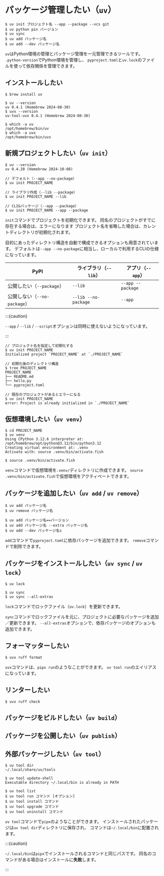 # パッケージ管理したい（``uv``）

```console
$ uv init プロジェクト名 --app --package --vcs git
$ uv python pin バージョン
$ uv sync
$ uv add パッケージ名
$ uv add --dev パッケージ名
```

`uv`はPython環境の管理とパッケージ管理を一元管理できるツールです。
`.python-version`でPython環境を管理し、
`pyproject.toml`と`uv.lock`のファイルを使って依存関係を管理できます。

## インストールしたい

```console
$ brew install uv

$ uv --version
uv 0.4.1 (Homebrew 2024-08-30)
$ uvx --version
uv-tool-uvx 0.4.1 (Homebrew 2024-08-30)

$ which -a uv
/opt/homebrew/bin/uv
$ which -a uvx
/opt/homebrew/bin/uvx
```

## 新規プロジェクトしたい（``uv init``）

```console
$ uv --version
uv 0.4.20 (Homebrew 2024-10-08)

// デフォルト（--app --no-package）
$ uv init PROJECT_NAME

// ライブラリ作成（--lib --package）
$ uv init PROJECT_NAME --lib

// CLI&パッケージ（--app --package）
$ uv init PROJECT_NAME --app --package
```

`init`コマンドでプロジェクトを初期化できます。
同名のプロジェクトがすでに存在する場合は、エラーになります
プロジェクト名を省略した場合は、カレントディレクトリが初期化されます。

目的にあったディレクトリ構造を自動で構成できるオプションも用意されています。
デフォルトは`--app --no-package`に相当し、ローカルで利用するCLIの仕様になっています。

| PyPI | ライブラリ（`--lib`） | アプリ（`--app`） |
|---|---|---|
| 公開したい（`--package`） | `--lib` | `--app --package` |
| 公開しない（`--no-package`） | `--lib --no-package` | `--app` |

:::{caution}

`--app` / `--lib` / `--script`オプションは同時に使えないようになっています。

:::

```console
// プロジェクト名を指定して初期化する
$ uv init PROJECT_NAME
Initialized project `PROJECT_NAME` at `./PROJECT_NAME`

// 初期化後のディレクトリ構造
$ tree PROJECT_NAME
PROJECT_NAME
├── README.md
├── hello.py
└── pyproject.toml

// 既存のプロジェクトがあるとエラーになる
$ uv init PROJECT_NAME
error: Project is already initialized in `./PROJECT_NAME`
```

## 仮想環境したい（`uv venv`）

```console
$ cd PROJECT_NAME
$ uv venv
Using CPython 3.12.6 interpreter at: /opt/homebrew/opt/python@3.12/bin/python3.12
Creating virtual environment at: .venv
Activate with: source .venv/bin/activate.fish

$ source .venv/bin/activate.fish
```

`venv`コマンドで仮想環境を`.venv/`ディレクトリに作成できます。
`source .venv/bin/activate.fish`で仮想環境をアクティベートできます。

## パッケージを追加したい（``uv add`` / `uv remove`）

```console
$ uv add パッケージ名
$ uv remove パッケージ名

$ uv add パッケージ名==バージョン
$ uv add パッケージ名 --extra パッケージ名
$ uv add --dev パッケージ名s
```

`add`コマンドで`pyproject.toml`に依存パッケージを追加できます。
`remove`コマンドで削除できます。

## パッケージをインストールしたい（`uv sync` / `uv lock`）

```console
$ uv lock

$ uv sync
$ uv sync --all-extras
```

`lock`コマンドでロックファイル（`uv.lock`）を更新できます。

`sync`コマンドでロックファイルを元に、プロジェクトに必要なパッケージを追加／更新できます。
`--all-extras`オプションで、依存パッケージのオプションも追加できます。

## フォーマッターしたい

```console
$ uvx ruff format
```

`uvx`コマンドは、`pipx run`のようなことができます。
`uv tool run`のエイリアスになっています。

## リンターしたい

```console
$ uvx ruff check
```

## パッケージをビルドしたい（`uv build`）

## パッケージを公開したい（`uv publish`）

## 外部パッケージしたい（``uv tool``）

```console
$ uv tool dir
~/.local/share/uv/tools

$ uv tool update-shell
Executable directory ~/.local/bin is already in PATH

$ uv tool list
$ uv tool run コマンド [オプション]
$ uv tool install コマンド
$ uv tool upgrade コマンド
$ uv tool uninstall コマンド
```

`uv tool`コマンドで`pipx`のようなことができます。
インストールされたパッケージは``uv tool dir``ディレクトリに保存され、
コマンドは``~/.local/bin``に配置されます。

:::{caution}

`~/.local/bin`は`pipx`でインストールされるコマンドと同じパスです。
同名のコマンドがある場合はインストールに**失敗**します。

:::
